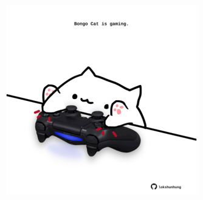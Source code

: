 <!-- built at 30/01/2025, 13:03:56 UTC -->
<p align="center">
  <img width="500" height="500" src="./ReadmeImage.svg">
</p>
